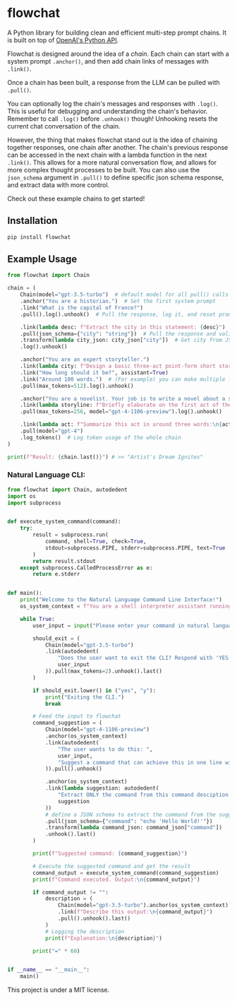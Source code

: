 # flowchat

A Python library for building clean and efficient multi-step prompt chains. It is built on top of [OpenAI's Python API](https://github.com/openai/openai-python).

Flowchat is designed around the idea of a *chain*. Each chain can start with a system prompt `.anchor()`, and then add chain links of messages with `.link()`. 

Once a chain has been built, a response from the LLM can be pulled with `.pull()`.

You can optionally log the chain's messages and responses with `.log()`. This is useful for debugging and understanding the chain's behavior. Remember to call `.log()` before `.unhook()` though! Unhooking resets the current chat conversation of the chain.

However, the thing that makes flowchat stand out is the idea of chaining together responses, one chain after another. The chain's previous response can be accessed in the next chain with a lambda function in the next `.link()`. This allows for a more natural conversation flow, and allows for more complex thought processes to be built. You can also use the `json_schema` argument in `.pull()` to define specific json schema response, and extract data with more control.

Check out these example chains to get started!

## Installation
```bash
pip install flowchat
```

## Example Usage
```py
from flowchat import Chain

chain = (
    Chain(model="gpt-3.5-turbo")  # default model for all pull() calls
    .anchor("You are a historian.")  # Set the first system prompt
    .link("What is the capital of France?")
    .pull().log().unhook()  # Pull the response, log it, and reset prompts

    .link(lambda desc: f"Extract the city in this statement: {desc}")
    .pull(json_schema={"city": "string"})  # Pull the response and validate it
    .transform(lambda city_json: city_json["city"])  # Get city from JSON
    .log().unhook()

    .anchor("You are an expert storyteller.")
    .link(lambda city: f"Design a basic three-act point-form short story about {city}.")
    .link("How long should it be?", assistant=True)
    .link("Around 100 words.")  # (For example) you can make multiple links!
    .pull(max_tokens=512).log().unhook()

    .anchor("You are a novelist. Your job is to write a novel about a story that you have heard.")
    .link(lambda storyline: f"Briefly elaborate on the first act of the storyline: {storyline}")
    .pull(max_tokens=256, model="gpt-4-1106-preview").log().unhook()

    .link(lambda act: f"Summarize this act in around three words:\n{act}")
    .pull(model="gpt-4")
    .log_tokens()  # Log token usage of the whole chain
)

print(f"Result: {chain.last()}") # >> "Artist's Dream Ignites"
```

### Natural Language CLI:
```py
from flowchat import Chain, autodedent
import os
import subprocess


def execute_system_command(command):
    try:
        result = subprocess.run(
            command, shell=True, check=True,
            stdout=subprocess.PIPE, stderr=subprocess.PIPE, text=True
        )
        return result.stdout
    except subprocess.CalledProcessError as e:
        return e.stderr


def main():
    print("Welcome to the Natural Language Command Line Interface!")
    os_system_context = f"You are a shell interpreter assistant running on {os.name} operating system."

    while True:
        user_input = input("Please enter your command in natural language: ")

        should_exit = (
            Chain(model="gpt-3.5-turbo")
            .link(autodedent(
                "Does the user want to exit the CLI? Respond with 'YES' or 'NO'.",
                user_input
            )).pull(max_tokens=2).unhook().last()
        )

        if should_exit.lower() in ("yes", "y"):
            print("Exiting the CLI.")
            break

        # Feed the input to flowchat
        command_suggestion = (
            Chain(model="gpt-4-1106-preview")
            .anchor(os_system_context)
            .link(autodedent(
                "The user wants to do this: ",
                user_input,
                "Suggest a command that can achieve this in one line without user input or interaction."
            )).pull().unhook()

            .anchor(os_system_context)
            .link(lambda suggestion: autodedent(
                "Extract ONLY the command from this command desciption:",
                suggestion
            ))
            # define a JSON schema to extract the command from the suggestion
            .pull(json_schema={"command": "echo 'Hello World!'"})
            .transform(lambda command_json: command_json["command"])
            .unhook().last()
        )

        print(f"Suggested command: {command_suggestion}")

        # Execute the suggested command and get the result
        command_output = execute_system_command(command_suggestion)
        print(f"Command executed. Output:\n{command_output}")

        if command_output != "":
            description = (
                Chain(model="gpt-3.5-turbo").anchor(os_system_context)
                .link(f"Describe this output:\n{command_output}")
                .pull().unhook().last()
            )
            # Logging the description
            print(f"Explanation:\n{description}")

        print("=" * 60)


if __name__ == "__main__":
    main()
```

This project is under a MIT license.